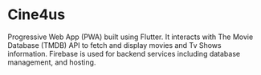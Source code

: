 # Cine4us
Progressive Web App (PWA) built using Flutter. It interacts with The Movie Database (TMDB) API to fetch and display movies and Tv Shows information. Firebase is used for backend services including database management, and hosting. 
